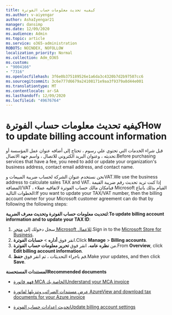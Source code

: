 ```yaml
---
title: كيفيه تحديث معلومات حساب الفوترة
ms.author: v-aiyengar
author: AshaIyengar21
manager: dansimp
ms.date: 12/09/2020
ms.audience: Admin
ms.topic: article
ms.service: o365-administration
ROBOTS: NOINDEX, NOFOLLOW
localization_priority: Normal
ms.collection: Adm_O365
ms.custom:
- "9004166"
- "7316"
ms.openlocfilehash: 3f6e0b375189526e1a6da3c4320b7d2b97507cc6
ms.sourcegitcommit: 3c6e777d6679a24108171e9aa3f9379a8d44e001
ms.translationtype: MT
ms.contentlocale: ar-SA
ms.lasthandoff: 12/09/2020
ms.locfileid: "49676764"
---
```

# <a name="how-to-update-billing-account-information"></a><span data-ttu-id="fca6f-102">كيفيه تحديث معلومات حساب الفوترة</span><span class="sxs-lookup"><span data-stu-id="fca6f-102">How to update billing account information</span></span>

<span data-ttu-id="fca6f-103">قبل شراء الخدمات التي تحتوي علي رسوم ، تحتاج إلى أضافه عنوان عمل المؤسسة أو تحديثه ، وعنوان البريد الكتروني للاتصال ، واسم جهة الاتصال.</span><span class="sxs-lookup"><span data-stu-id="fca6f-103">Before purchasing services that have a fee, you need to add or update your organization's business address, contact email address, and contact name.</span></span>

<span data-ttu-id="fca6f-104">نحن نستخدم عنوان الشركة لحساب ضريبة المبيعات وVAT.</span><span class="sxs-lookup"><span data-stu-id="fca6f-104">We use the business address to calculate sales TAX and VAT.</span></span> <span data-ttu-id="fca6f-105">إذا كنت تريد تحديث رقم ضريبة القيمة المضافة/VAT ، فبامكان مالك حساب الفوترة لاتفاقيه عملاء Microsoft القيام بذلك باتباع الخطوات التالية:</span><span class="sxs-lookup"><span data-stu-id="fca6f-105">If you want to update your TAX/VAT number, then the billing account owner for your Microsoft customer agreement can do that by following the following steps:</span></span>

<span data-ttu-id="fca6f-106">**لتحديث معلومات حساب الفوترة وتحديث معرف الضريبة**:</span><span class="sxs-lookup"><span data-stu-id="fca6f-106">**To update billing account information and to update your TAX ID**:</span></span>

1. <span data-ttu-id="fca6f-107">سجل دخولك إلى [متجر Microsoft للاعمال](https://businessstore.microsoft.com/).</span><span class="sxs-lookup"><span data-stu-id="fca6f-107">Sign in to the [Microsoft Store for Business](https://businessstore.microsoft.com/).</span></span>
1. <span data-ttu-id="fca6f-108">انقر فوق **أداره**  >  **حسابات الفوترة**.</span><span class="sxs-lookup"><span data-stu-id="fca6f-108">Click **Manage** > **Billing accounts**.</span></span>
1. <span data-ttu-id="fca6f-109">من **نظره عامه**، انقر فوق **تحرير معلومات حساب الفوترة**.</span><span class="sxs-lookup"><span data-stu-id="fca6f-109">From **Overview**, click **Edit billing account information**.</span></span>
1. <span data-ttu-id="fca6f-110">قم باجراء التحديثات ، ثم انقر فوق **حفظ**.</span><span class="sxs-lookup"><span data-stu-id="fca6f-110">Make your updates, and then click **Save**.</span></span> 

<span data-ttu-id="fca6f-111">**المستندات المستحسنة**</span><span class="sxs-lookup"><span data-stu-id="fca6f-111">**Recommended documents**</span></span>

- [<span data-ttu-id="fca6f-112">فهم فاتورة MCA الخاصة بك</span><span class="sxs-lookup"><span data-stu-id="fca6f-112">Understand your MCA invoice</span></span>](https://docs.microsoft.com/azure/cost-management-billing/understand/mca-understand-your-invoice)

- [<span data-ttu-id="fca6f-113">عرض مستندات الضرائب وتنزيلها لفاتورة Azure</span><span class="sxs-lookup"><span data-stu-id="fca6f-113">View and download tax documents for your Azure invoice</span></span>](https://docs.microsoft.com/azure/cost-management-billing/understand/mca-download-tax-document)

- [<span data-ttu-id="fca6f-114">تحديث إعدادات حساب الفوترة</span><span class="sxs-lookup"><span data-stu-id="fca6f-114">Update billing account settings</span></span>](https://docs.microsoft.com/microsoft-store/update-microsoft-store-for-business-account-settings)  
